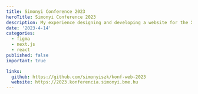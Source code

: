 ```yaml
---
title: Simonyi Conference 2023
heroTitle: Simonyi Conference 2023
description: My experience designing and developing a website for the XX. Simonyi Conference.
date: '2023-4-14'
categories:
  - figma
  - next.js
  - react
published: false
important: true

links:
  github: https://github.com/simonyiszk/konf-web-2023
  website: https://2023.konferencia.simonyi.bme.hu
---
```


